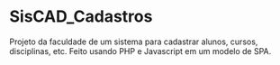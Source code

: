 # SisCAD_Cadastros
 Projeto da faculdade de um sistema para cadastrar alunos, cursos, disciplinas, etc. Feito usando PHP e Javascript em um modelo de SPA.
